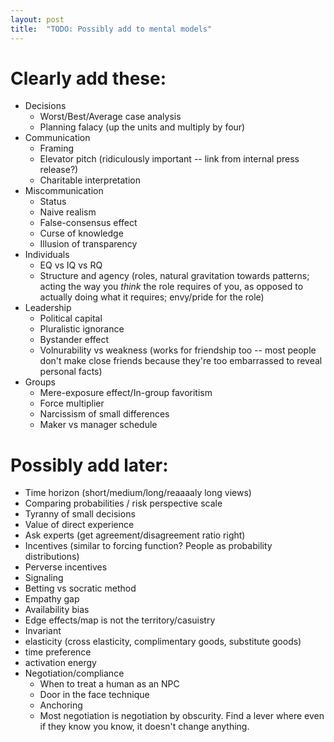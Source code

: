 ```yaml
---
layout: post
title:  "TODO: Possibly add to mental models"
---
```


# Clearly add these:

- Decisions
  - Worst/Best/Average case analysis
  - Planning falacy (up the units and multiply by four)
- Communication
  - Framing
  - Elevator pitch (ridiculously important -- link from internal press
    release?)
  - Charitable interpretation
- Miscommunication
  - Status
  - Naive realism
  - False-consensus effect
  - Curse of knowledge
  - Illusion of transparency
- Individuals
  - EQ vs IQ vs RQ
  - Structure and agency (roles, natural gravitation towards patterns;
    acting the way you *think* the role requires of you, as opposed to
    actually doing what it requires; envy/pride for the role)
- Leadership
  - Political capital
  - Pluralistic ignorance
  - Bystander effect
  - Volnurability vs weakness (works for friendship too -- most people
    don't make close friends because they're too embarrassed to reveal
    personal facts)
- Groups
  - Mere-exposure effect/In-group favoritism
  - Force multiplier
  - Narcissism of small differences
  - Maker vs manager schedule

# Possibly add later:

- Time horizon (short/medium/long/reaaaaly long views)
- Comparing probabilities / risk perspective scale
- Tyranny of small decisions
- Value of direct experience
- Ask experts (get agreement/disagreement ratio right)
- Incentives (similar to forcing function? People as probability
  distributions)
- Perverse incentives
- Signaling
- Betting vs socratic method
- Empathy gap
- Availability bias
- Edge effects/map is not the territory/casuistry
- Invariant
- elasticity (cross elasticity, complimentary goods, substitute goods)
- time preference
- activation energy
- Negotiation/compliance
  - When to treat a human as an NPC
  - Door in the face technique
  - Anchoring
  - Most negotiation is negotiation by obscurity. Find a lever where
    even if they know you know, it doesn't change anything.
